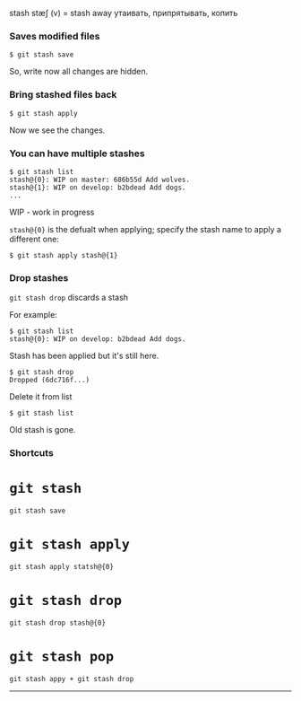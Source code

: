 stash stæʃ (v)  = stash away утаивать, припрятывать, копить

### Saves modified files
```
$ git stash save
```
So, write now all changes are hidden.

### Bring stashed files back

```
$ git stash apply
```
Now we see the changes.

### You can have multiple stashes

```
$ git stash list
stash@{0}: WIP on master: 686b55d Add wolves.
stash@{1}: WIP on develop: b2bdead Add dogs.
...
```

WIP - work in progress

`stash@{0}` is the defualt when applying; specify the stash name to apply a different one:

```
$ git stash apply stash@{1}
```

### Drop stashes

`git stash drop` discards a stash

For example:

```
$ git stash list
stash@{0}: WIP on develop: b2bdead Add dogs.
```
Stash has been applied but it's still here.

```
$ git stash drop
Dropped (6dc716f...)
``` 
Delete it from list

```
$ git stash list
```

Old stash is gone.

### Shortcuts

``
git stash 
``
=
``
git stash save
``

``
git stash apply
``
=
``
git stash apply statsh@{0}
``

``
git stash drop
``
=
``
git stash drop stash@{0}
``

``
git stash pop
``
=
``
git stash appy +
git stash drop
``





***



















